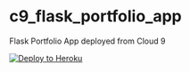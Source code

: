 # c9_flask_portfolio_app
Flask Portfolio App deployed from Cloud 9

[![Deploy to Heroku](https://www.herokucdn.com/deploy/button.png)](https://heroku.com/deploy)
